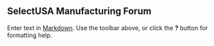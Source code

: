 ## SelectUSA Manufacturing Forum

Enter text in [Markdown](http://daringfireball.net/projects/markdown/). Use the toolbar above, or click the **?** button for formatting help.
